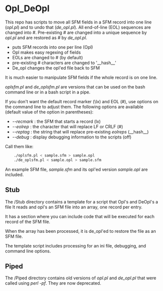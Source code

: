 # Opl_DeOpl
This repo has scripts to move all SFM fields in a SFM record into one line (*opl.pl*) and to undo that (*de_opl.pl*).
All end-of-line (EOL) sequences are changed into *#*. Pre-existing *#* are changed into a unique sequence by *opl.pl* and are restored as *#* by *de_opl.pl*.

 - puts SFM records into one per line (Opl)
 - Opl makes easy regexing of fields
 - EOLs are changed to # (by default)
 - pre-existing # characters are changed to '\_\_hash\_\_'
 - De_opl changes the opl'ed file back to SFM

It is much easier to manipulate SFM fields if the whole record is on one line.

*oplsfm.pl* and *de_oplsfm.pl* are versions that can be used on the bash command line or in a bash script in a pipe.

If you don't want the default record marker (\\lx) and EOL (#), use options on the command line to adjust them. The following options are available (default value of the option in parentheses):
 -  *--recmark*  : the SFM that starts a record (lx)
  - *--eolrep* : the character that will replace LF or CRLF (#)
  - *--reptag* : the string that will replace pre-existing *eolreps* (\_\_hash\_\_) 
  - *--debug* : display debugging information to the scripts (off)

Call them like:
````bash
    ./oplsfm.pl < sample.sfm > sample.opl
    ./de_oplsfm.pl < sample.opl > sample.sfm
````

An example SFM file, *sample.sfm* and its opl'ed version *sample.opl* are included.

## Stub
The /Stub directory contains a template for a script that Opl's and DeOpl's a file
It reads and opl's an SFM file into an array, one record per entry.

It has a section where you can include code that will be executed for each record of the SFM file.

When the array has been processed, it is de_opl'ed to restore the file as an SFM file.

The template script includes processing for an ini file, debugging, and command line options.

## Piped
The /Piped directory contains old versions of *opl.pl* and *de_opl.pl* that were called using *perl -pf*. They are now deprecated.
